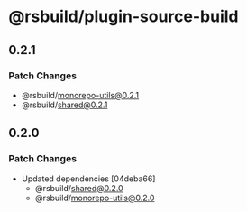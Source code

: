# @rsbuild/plugin-source-build

## 0.2.1

### Patch Changes

- @rsbuild/monorepo-utils@0.2.1
- @rsbuild/shared@0.2.1

## 0.2.0

### Patch Changes

- Updated dependencies [04deba66]
  - @rsbuild/shared@0.2.0
  - @rsbuild/monorepo-utils@0.2.0
